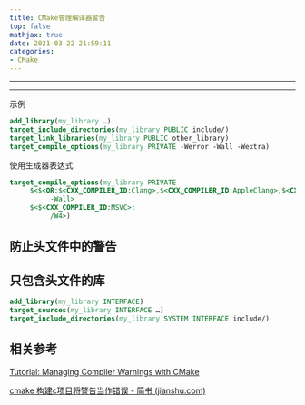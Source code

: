 ```yaml
---
title: CMake管理编译器警告
top: false
mathjax: true
date: 2021-03-22 21:59:11
categories:
- CMake
---
```


-----







-----





示例

```cmake
add_library(my_library …) 
target_include_directories(my_library PUBLIC include/)
target_link_libraries(my_library PUBLIC other_library)
target_compile_options(my_library PRIVATE -Werror -Wall -Wextra)
```

 使用生成器表达式

```cmake
target_compile_options(my_library PRIVATE
     $<$<OR:$<CXX_COMPILER_ID:Clang>,$<CXX_COMPILER_ID:AppleClang>,$<CXX_COMPILER_ID:GNU>>:
          -Wall>
     $<$<CXX_COMPILER_ID:MSVC>:
          /W4>)
```

## 防止头文件中的警告





## 只包含头文件的库

```cmake
add_library(my_library INTERFACE)
target_sources(my_library INTERFACE …)
target_include_directories(my_library SYSTEM INTERFACE include/)
```



## 相关参考

[Tutorial: Managing Compiler Warnings with CMake](https://foonathan.net/2018/10/cmake-warnings/)

[cmake 构建c项目将警告当作错误 - 简书 (jianshu.com)](https://www.jianshu.com/p/7400fe0a0299)